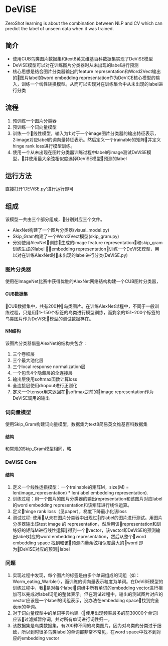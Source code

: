 # DeViSE
ZeroShot learning is about the combination between NLP and CV which can predict the label of unseen data when it was trained.

## 简介
- 使用CUB鸟类图片数据集和text8英文维基百科数据集实现了DeViSE模型
- DeViSE模型可以对在训练图片分类器时从未出现的label进行预测
- 核心思想是结合图片分类器输出的feature representation和Word2Vect输出的图片label的word embedding representation作为DeViCE核心模型的输入，训练一个线性转换模型。从而可以实现对在训练集合中从未出现的label进行分类

## 流程
1. 预训练一个图片分类器
2. 预训练一个词向量模型
3. 训练一个线性模型，输入为1:对于一个image图片分类器的输出特征表示，2:image对应label的词向量特征表示。然后定义一个trainable的矩阵并定义hinge rank loss进行模型训练。
4. 使用一个从未出现在图片分类器训练过程中label的image测试DeViSE模型，并使用最大余弦相似度选择DeViSE模型预测的label

## 运行方法
直接打开'DEViSE.py'进行运行即可

## 组成
该模型一共由三个部分组成，分别对应三个文件。
- AlexNet构建了一个图片分类器(visual_model.py)
- Skip_Gram构建了一个Word2Vect模型(skip_gram.py)
- 分别使用AlexNet训练生成的image feature representation和skip_gram训练生成的label embedding representation，训练一个DeViSE模型，用以对在训练AlexNet时未出现的label进行分类(DeViSE.py)

### 图片分类器
使用在ImageNet比赛中获得优胜的AlexNet网络结构构建一个CUB图片分类器，
#### CUB数据集
CUB数据集中，共有200种鸟类图片。在训练AlexNet过程中，不同于一般训练过程，只是用1~150个标签的鸟类进行模型训练，而剩余的151~200个标签的鸟类图片作为DeViSE模型的测试数据存在。
#### NN结构
该图片分类器借鉴AlexNet的结构共包含：
1. 三个卷积层
2. 三个最大池化层
3. 三个local response normalization层
4. 一个包含4个隐藏层的全连接层
5. 输出层使用softmax函数计算loss
6. 全连接层使用dropout进行正则化
7. 定义一个tensor用来返回在softmax之前的image representation作为DeViSE调用的输出

### 词向量模型
使用Skip_Gram构建词向量模型，数据集为text8简易英文维基百科数据集
#### 结构
和常规的Skip_Gram模型相同，略

### DeViSE Core

#### 结构
1. 定义一个线性运损模型：一个trainable的矩阵M，size(M) = len(image_representation) * len(label embedding representation).
2. 训练过程：用一个图片的图片分类器的输出representation和该图片对应label的word embedding representation和该矩阵进行线性运算。
3. 定义hinge rank loss（见paper），梯度下降最小化该loss
4. 测试过程: 使用从未在图片分类器中出现过的label的图片进行测试。用图片分类器输出该test image 的 representation，然后用该representation和训练好的矩阵M进行线性运算得到一个vector，该vector即DeViSE的预测输出label对应的word embedding representation，然后从整个word embedding space 找到和该预测向量余弦相似度最大的word 即为DeViSE对应的预测label


### 问题
1. 实现过程中发现，每个图片的标签是由多个单词组成的词组（如：Worm_eating_Warbler），而训练的词向量表示粒度为单词。在DeViSE模型的训练过程中，我是对每个label词组中所有单词的embedding vector进行相加可以完成对label词组的整体表示。但在测试过程中，输出的测试图片对应的vector应该是一个label的词组表示，没办法在embedding space找到完全表示的单词。
2. 对于词向量模型中的单词字典构建（使用出现频率最多的前30000个单词）应该过滤掉暂停词，并对所有单词进行词性归一。
3. 该数据集是鸟类数据集，有200种不同的鸟类图片，因为对鸟类的分类过于细致，所以到时很多鸟类label的单词都非常不常见，在word space中找不到对应的embedding vector
